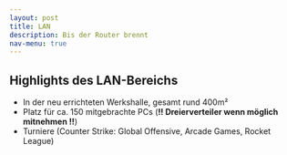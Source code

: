 ```yaml
---
layout: post
title: LAN
description: Bis der Router brennt
nav-menu: true
---
```


## Highlights des LAN-Bereichs

* In der neu errichteten Werkshalle, gesamt rund 400m²
* Platz für ca. 150 mitgebrachte PCs (**!! Dreierverteiler wenn möglich mitnehmen !!**)
* Turniere (Counter Strike: Global Offensive, Arcade Games, Rocket League)


